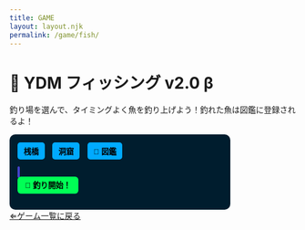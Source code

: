 ```yaml
---
title: GAME
layout: layout.njk
permalink: /game/fish/
---
```


<h1>🎣 YDM フィッシング v2.0 β</h1>
<p>釣り場を選んで、タイミングよく魚を釣り上げよう！釣れた魚は図鑑に登録されるよ！</p>

<div id="game-container">
  <div id="map-select">
    <button onclick="setStage('pier')">桟橋</button>
    <button onclick="setStage('cave')">洞窟</button>
    <button onclick="showZukan()">📖 図鑑</button>
  </div>
  <canvas id="canvas" width="320" height="240"></canvas><br>
  <button id="start-btn">🎣 釣り開始！</button>
  <ul id="log"></ul>
</div>

<style>
#game-container {
  background: #001d2e;
  padding: 1em;
  border-radius: 10px;
  color: #e0ffff;
  font-family: monospace;
  max-width: 360px;
}
#map-select {
  margin-bottom: 1em;
}
#map-select button {
  margin-right: 5px;
  background: #0af;
  border: none;
  padding: 0.4em 0.8em;
  border-radius: 5px;
  color: #000;
  font-weight: bold;
  cursor: pointer;
}
#canvas {
  background: #000;
  border: 2px solid #44c;
  border-radius: 8px;
  margin-bottom: 0.5em;
}
#start-btn {
  padding: 0.4em 1em;
  font-weight: bold;
  background: #0f5;
  color: #000;
  border: none;
  border-radius: 6px;
  cursor: pointer;
}
#log {
  margin-top: 1em;
  padding-left: 1em;
  font-size: 0.9rem;
}
</style>

<script>
const canvas = document.getElementById("canvas");
const ctx = canvas.getContext("2d");
const btn = document.getElementById("start-btn");
const log = document.getElementById("log");

let state = "idle";
let barX = 0;
let barSpeed = 3.5;
let splash = 0;
let stage = "pier";
let sweetSpot = { start: 130, end: 170 };
let zukan = JSON.parse(localStorage.getItem("zukan") || "[]");

const fishList = {
  pier: [
    { name: "アジ", max: 0.6 },
    { name: "サバ", max: 1.1 },
    { name: "ブラックバス", max: 2.5 }
  ],
  cave: [
    { name: "タチウオ", max: 1.8 },
    { name: "シーラカンス", max: 30 },
    { name: "幻のドラゴンフィッシュ", max: 50 }
  ]
};

function setStage(name) {
  stage = name;
  log.innerHTML = `<li>🎯 釣り場を「${name === 'pier' ? '桟橋' : '洞窟'}」に変更！</li>`;
}

function showZukan() {
  alert("📖 魚図鑑\\n\\n" + zukan.join("\\n"));
}

function addToZukan(fish) {
  if (!zukan.includes(fish)) {
    zukan.push(fish);
    localStorage.setItem("zukan", JSON.stringify(zukan));
  }
}

function getFish() {
  const fishData = fishList[stage];
  const selected = fishData[Math.floor(Math.random() * fishData.length)];
  const weight = (Math.random() * selected.max + 0.2).toFixed(2);
  return `${selected.name}（${weight}kg）`;
}

function drawBG() {
  ctx.fillStyle = stage === "pier" ? "#013" : "#210";
  ctx.fillRect(0, 0, 320, 240);
  ctx.fillStyle = stage === "pier" ? "#044" : "#330";
  ctx.fillRect(0, stage === "pier" ? 180 : 160, 320, 80);
}

function drawBar() {
  ctx.fillStyle = "#060";
  ctx.fillRect(sweetSpot.start, 100, sweetSpot.end - sweetSpot.start, 40);
  ctx.fillStyle = "#0ff";
  ctx.fillRect(barX, 90, 5, 60);
}

function drawSplash() {
  ctx.fillStyle = "#fff";
  for (let i = 0; i < 8; i++) {
    ctx.beginPath();
    ctx.arc(Math.random()*320, 120+Math.random()*40, 2+Math.random()*2, 0, Math.PI*2);
    ctx.fill();
  }
}

function update() {
  if (state === "running") {
    barX += barSpeed;
    if (barX < 0 || barX > 315) barSpeed *= -1;
  }
}

function draw() {
  drawBG();
  update(); // ✅ バーの位置を更新する！
  if (state === "running") drawBar();
  if (splash > 0) {
    drawSplash();
    splash--;
  }
  requestAnimationFrame(draw);
}


canvas.addEventListener("click", () => {
  if (state !== "running") return;
  state = "result";
  let li = document.createElement("li");
  if (barX >= sweetSpot.start && barX <= sweetSpot.end) {
    let fish = getFish();
    li.innerHTML = `🎉 <b>釣れた！</b> ${fish}`;
    splash = 10;
    addToZukan(fish.split("（")[0]);
  } else {
    li.innerHTML = `💨 <i>逃げられた…</i>`;
  }
  log.appendChild(li);
});

btn.addEventListener("click", () => {
  barX = 0;
  barSpeed = 3 + Math.random() * 3;
  state = "running";
});

draw();
</script>

<div class="back-button-area">
  <a href="{{ '../game/' | relativePath }}" class="back-button">⇐ゲーム一覧に戻る</a>
</div>
